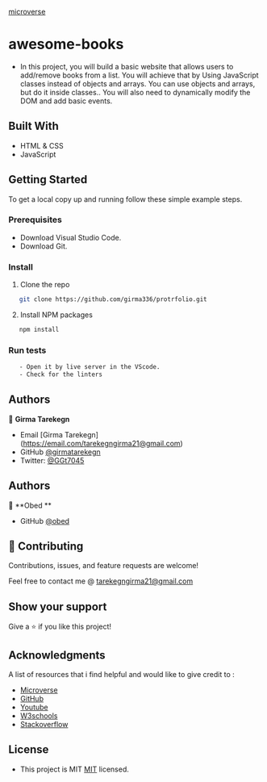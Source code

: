 [microverse](https://img.shields.io/badge/Microverse-blueviolet)
# awesome-books
- In this project, you will build a basic website that allows users to add/remove books from a list. You will achieve that by Using JavaScript classes instead of objects and arrays.
You can use objects and arrays, but do it inside classes.. You will also need to dynamically modify the DOM and add basic events.
## Built With

- HTML & CSS
- JavaScript


## Getting Started

To get a local copy up and running follow these simple example steps.


### Prerequisites
- Download Visual Studio Code.
- Download Git.

### Install

1. Clone the repo
```sh
   git clone https://github.com/girma336/protrfolio.git
```
2. Install NPM packages
```sh
   npm install
```

### Run tests
 ```sh
    - Open it by live server in the VScode.
    - Check for the linters
 ```


## Authors

👤 **Girma Tarekegn**

- Email [Girma Tarekegn] (https://email.com/tarekegngirma21@gmail.com)
- GitHub [@girmatarekegn](https://github.com/girma336)
- Twitter: [@GGt7045](https://twitter.com/GGt7045)

## Authors

👤 **Obed **

- GitHub [@obed](https://github.com/obed300)



## 🤝 Contributing

Contributions, issues, and feature requests are welcome!

Feel free to contact me @ tarekegngirma21@gmail.com

## Show your support

Give a ⭐️ if you like this project!

## Acknowledgments

A list of resources that i find helpful and would like to give credit to :

- [Microverse ](https://www.microverse.org)
- [GitHub ](https://www.github.com)
- [Youtube ](https://www.youtube.com)
- [W3schools ](https://www.w3schools.com)
- [Stackoverflow ](https://stackoverflow.com)
## License
- This project is MIT [MIT](./MIT.md) licensed.